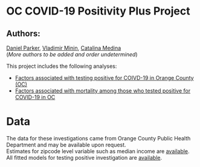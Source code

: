 # OC COVID-19 Positivity Plus Project  
## Authors:  
[Daniel Parker](https://www.faculty.uci.edu/profile.cfm?faculty_id=6346), 
[Vladimir Minin](https://vnminin.github.io/), 
[Catalina Medina](https://www.stat.uci.edu/grad-student-directory/)  
(*More authors to be added and order undetermined*)  

This project includes the following analyses:
- [Factors associated with testing positive for COIVD-19 in Orange County (OC)](analysis/complete-analysis-factors-associated-with-testing-positive-OC.Rmd)  
- [Factors associated with mortality among those who tested positive for COVID-19 in OC](analysis/testing-positive-regression-results.Rmd)  

# Data  
The data for these investigations came from Orange County Public Health Department and may be available upon request.  
Estimates for zipcode level variable such as median income are [available](data).  
All fitted models for testing positive investigation are [available](analysis/testing-positive-regression-results).
